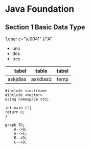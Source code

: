 # **Java Foundation**
## **Section 1** Basic Data Type
1.char c="\u0041" //"A"
   - uno
   - dos
   - tres

| tabel | table | tabel |
| ----:| :---: | ----: |
askjdlas|askdlasd|temp

```
#include <iostream>
#include <vector>
using namespace std;

int main (){
return 0;
}
```

```mermaid
graph TD;
    A-->B;
    A-->C;
    B-->D;
    C-->D;
```